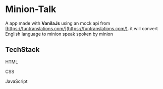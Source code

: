 # Minion-Talk
A app made with **VanilaJs** using an mock api from [https://funtranslations.com/](https://funtranslations.com/). it will convert English language to minion speak spoken by minion





## TechStack

HTML

CSS

JavaScript
